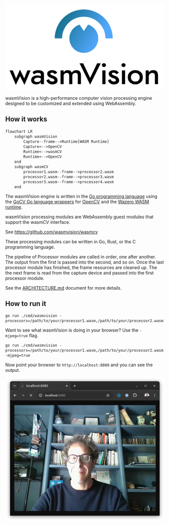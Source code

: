 ![wasmvision-logo](./images/wasmvision-logo.png)

wasmVision is a high-performance computer vision processing engine designed to be customized and extended using WebAssembly.

## How it works

```mermaid
flowchart LR
    subgraph wasmVision
        Capture--frame-->Runtime[WASM Runtime]
        Capture<-->OpenCV
        Runtime<-->wasmCV
        Runtime<-->OpenCV
    end
    subgraph wasmCV
        processor1.wasm--frame-->processor2.wasm
        processor2.wasm--frame-->processor3.wasm
        processor3.wasm--frame-->processor4.wasm
    end
```

The wasmVision engine is written in the [Go programming language](https://go.dev/) using the [GoCV Go language wrappers](https://github.com/hybridgroup/gocv) for [OpenCV](https://github.com/opencv/opencv) and the [Wazero WASM runtime](https://github.com/tetratelabs/wazero).

wasmVision processing modules are WebAssembly guest modules that support the wasmCV interface.

See https://github.com/wasmvision/wasmcv

These processing modules can be written in Go, Rust, or the C programming language.

The pipeline of Processor modules are called in order, one after another. The output from the first is passed into the second, and so on. Once the last processor module has finished, the frame resources are cleaned up. The the next frame is read from the capture device and passed into the first processor module.

See the [ARCHITECTURE.md](ARCHITECTURE.md) document for more details.

## How to run it

```shell
go run ./cmd/wasmvision -processors=/path/to/your/processor1.wasm,/path/to/your/processor2.wasm
```

Want to see what wasmVision is doing in your browser? Use the `-mjpeg=true` flag.

```shell
go run ./cmd/wasmvision -processors=/path/to/your/processor1.wasm,/path/to/your/processor2.wasm -mjpeg=true
```

Now point your browser to `http://localhost:8080` and you can see the output.

![mjpeg-stream](./images/mjpeg-stream.png)
